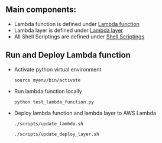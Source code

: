 ## Main components:

- Lambda function is defined under [Lambda function](https://github.com/LouisAnhTran/mirror_cupid_match_making_engine_lambda_function_and_layer/blob/main/lambda_function.py)
- Lambda layer is defined under [Lambda layer](https://github.com/LouisAnhTran/mirror_cupid_match_making_engine_lambda_function_and_layer/tree/main/lambda_layer)
- All Shell Scriptings are defined under [Shell Scriptings](https://github.com/LouisAnhTran/mirror_cupid_match_making_engine_lambda_function_and_layer/tree/main/scripts)
  

## Run and Deploy Lambda function
  
  - Activate python virtual environment
    ```
    source myenv/bin/activate    
    ```
    
  - Run lambda function locally
    ```
    python test_lambda_function.py  
    ```
    
  - Deploy lambda function and lambda layer to AWS Lambda
    ```
    ./scripts/update_lambda.sh    
    ```

    ```
    ./scripts/update_deploy_layer.sh    
    ```


    
